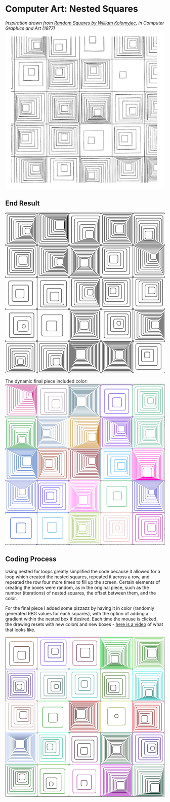 # Computer Art: Nested Squares

*Inspiration drawn from [Random Squares by William Kolomyjec](http://recodeproject.com/artwork/v2n3random-squares), in Computer Graphics and Art (1977)*
![](RandomSquares.jpg.png)


## End Result

![](NestedSquares.jpg)

The dynamic final piece included color:
![](NestedSquaresColor.jpg)

## Coding Process

Using nested for loops greatly simplified the code because it allowed for a loop which created the nested squares, repeated it across a row, and repeated the row four more times to fill up the screen. Certain elements of creating the boxes were random, as in the original piece, such as the number (iterations) of nested squares, the offset between them, and the color.

For the final piece I added some pizzazz by having it in color (randomly generated RBG values for each squares), with the option of adding a gradient within the nested box if desired. Each time the mouse is clicked, the drawing resets with new colors and new boxes - [here is a video](https://youtu.be/5EXfRUWTA1s) of what that looks like.

![](NestedSquaresGradient.jpg)

